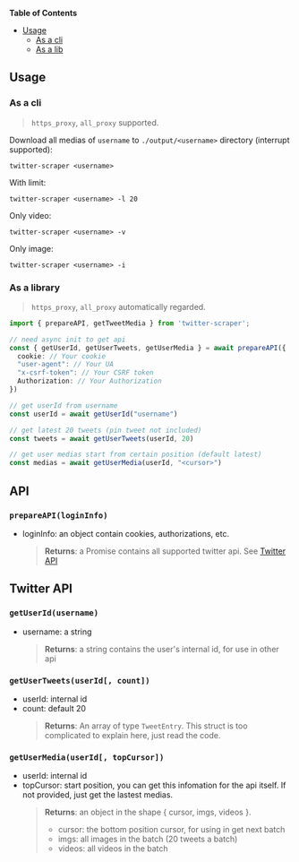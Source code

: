 **Table of Contents**

- [Usage](#Usage)
  - [As a cli](#As-a-cli)
  - [As a lib](#as-a-lib)

## Usage

### As a cli

> `https_proxy`, `all_proxy` supported.

Download all medias of `username` to `./output/<username>` directory (interrupt supported):

```shell
twitter-scraper <username>
```

With limit:

```shell
twitter-scraper <username> -l 20
```

Only video:

```shell
twitter-scraper <username> -v
```

Only image:

```shell
twitter-scraper <username> -i
```

### As a library

> `https_proxy`, `all_proxy` automatically regarded.

```ts
import { prepareAPI, getTweetMedia } from 'twitter-scraper';

// need async init to get api
const { getUserId, getUserTweets, getUserMedia } = await prepareAPI({
  cookie: // Your cookie
  "user-agent": // Your UA
  "x-csrf-token": // Your CSRF token
  Authorization: // Your Authorization
})

// get userId from username
const userId = await getUserId("username")

// get latest 20 tweets (pin tweet not included)
const tweets = await getUserTweets(userId, 20)

// get user medias start from certain position (default latest)
const medias = await getUserMedia(userId, "<cursor>")
```

## API

### `prepareAPI(loginInfo)`

- loginInfo: an object contain cookies, authorizations, etc.
  > **Returns**: a Promise contains all supported twitter api. See [Twitter API](#twitter-api)

## Twitter API

### `getUserId(username)`

- username: a string
  > **Returns**: a string contains the user's internal id, for use in other api

### `getUserTweets(userId[, count])`

- userId: internal id
- count: default 20
  > **Returns**: An array of type `TweetEntry`. This struct is too complicated to explain here, just read the code.

### `getUserMedia(userId[, topCursor])`

- userId: internal id
- topCursor: start position, you can get this infomation for the api itself. If not provided, just get the lastest medias.
  > **Returns**: an object in the shape { cursor, imgs, videos }.
  >
  > - cursor: the bottom position cursor, for using in get next batch
  > - imgs: all images in the batch (20 tweets a batch)
  > - videos: all videos in the batch
